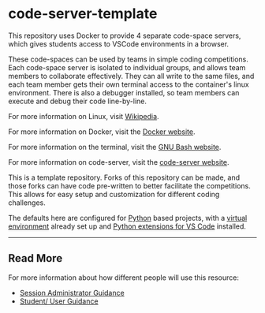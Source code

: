 # code-server-template
This repository uses Docker to provide 4 separate code-space servers, which gives students access to VSCode environments in a browser. 

These code-spaces can be used by teams in simple coding competitions. Each code-space server is isolated to individual groups, and allows team members to collaborate effectively. They can all write to the same files, and each team member gets their own terminal access to the container's linux environment. There is also a debugger installed, so team members can execute and debug their code line-by-line.

For more information on Linux, visit [Wikipedia](https://en.wikipedia.org/wiki/Linux).

For more information on Docker, visit the [Docker website](https://www.docker.com/).

For more information on the terminal, visit the [GNU Bash website](https://www.gnu.org/software/bash/).

For more information on code-server, visit the [code-server website](https://coder.com/).

This is a template repository. Forks of this repository can be made, and those forks can have code pre-written to better facilitate the competitions. This allows for easy setup and customization for different coding challenges.

The defaults here are configured for [Python](https://www.python.org/) based projects, with a [virtual environment](https://docs.python.org/3/tutorial/venv.html) already set up and [Python extensions for VS Code](https://marketplace.visualstudio.com/items?itemName=ms-python.python) installed. 

****
## Read More
For more information about how different people will use this resource:
- [Session Administrator Guidance](ADMIN.md)
- [Student/ User Guidance](USE-GUIDE.md)
